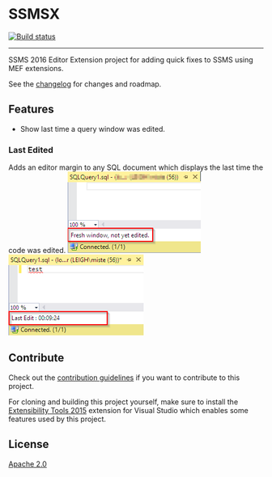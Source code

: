 # SSMSX

<!-- Replace this badge with your own-->
[![Build status](https://ci.appveyor.com/api/projects/status/b34fshjbal0vse57?svg=true)](https://ci.appveyor.com/project/SQL-MisterMagoo/ssmsx)

<!-- Update the VS Gallery link after you upload the VSIX-->
<!-- Download this extension from the [VS Gallery](https://visualstudiogallery.msdn.microsoft.com/)
or get the [CI build](http://vsixgallery.com/extension/SSMSX.1123e54f-64e7-4ee4-bc5b-bdfec68c52ec/).-->

---------------------------------------

SSMS 2016 Editor Extension project for adding quick fixes to SSMS using MEF extensions.

See the [changelog](CHANGELOG.md) for changes and roadmap.

## Features

- Show last time a query window was edited.

### Last Edited
Adds an editor margin to any SQL document which displays the last time the code was edited.
<img src="art/new-window-not-yet-edited.png" alt="New Window Not Yet Edited" />
<img src="art/window-has-been-edited.png" alt="Window Has Been Edited" />

## Contribute
Check out the [contribution guidelines](CONTRIBUTING.md)
if you want to contribute to this project.

For cloning and building this project yourself, make sure
to install the
[Extensibility Tools 2015](https://visualstudiogallery.msdn.microsoft.com/ab39a092-1343-46e2-b0f1-6a3f91155aa6)
extension for Visual Studio which enables some features
used by this project.

## License
[Apache 2.0](LICENSE)